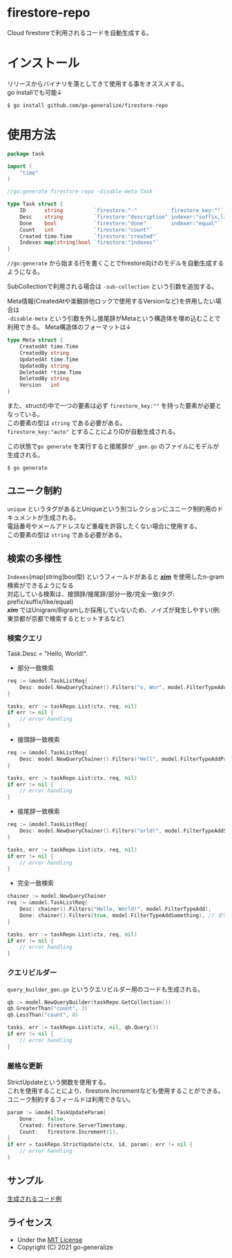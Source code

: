 # firestore-repo

Cloud firestoreで利用されるコードを自動生成する。

# インストール
リリースからバイナリを落としてきて使用する事をオススメする。  
go installでも可能↓
```console
$ go install github.com/go-generalize/firestore-repo
```

# 使用方法

```go
package task

import (
	"time"
)

//go:generate firestore-repo -disable-meta Task

type Task struct {
	ID      string          `firestore:"-"           firestore_key:""`
	Desc    string          `firestore:"description" indexer:"suffix,like" unique:""`
	Done    bool            `firestore:"done"        indexer:"equal"`
	Count   int             `firestore:"count"`
	Created time.Time       `firestore:"created"`
	Indexes map[string]bool `firestore:"indexes"`
}
```
`//go:generate` から始まる行を書くことでfirestore向けのモデルを自動生成するようになる。  

SubCollectionで利用される場合は `-sub-collection` という引数を追加する。  

Meta情報(CreatedAtや楽観排他ロックで使用するVersionなど)を併用したい場合は  
`-disable-meta` という引数を外し接尾辞がMetaという構造体を埋め込むことで利用できる。
Meta構造体のフォーマットは↓
```go
type Meta struct {
	CreatedAt time.Time
	CreatedBy string
	UpdatedAt time.Time
	UpdatedBy string
	DeletedAt *time.Time
	DeletedBy string
	Version   int
}
```

また、structの中で一つの要素は必ず `firestore_key:""` を持った要素が必要となっている。  
この要素の型は `string` である必要がある。  
`firestore_key:"auto"` とすることによりIDが自動生成される。  

この状態で`go generate` を実行すると接尾辞が `_gen.go` のファイルにモデルが生成される。
```commandline
$ go generate
```

## ユニーク制約
`unique` というタグがあるとUniqueという別コレクションにユニーク制約用のドキュメントが生成される。  
電話番号やメールアドレスなど重複を許容したくない場合に使用する。  
この要素の型は `string` である必要がある。

## 検索の多様性
`Indexes`(map[string]bool型) というフィールドがあると _**[xim](https://github.com/go-utils/xim)**_ を使用したn-gram検索ができるようになる  
対応している検索は、接頭辞/接尾辞/部分一致/完全一致(タグ: prefix/suffix/like/equal)  
_**xim**_ ではUnigram/Bigramしか採用していないため、ノイズが発生しやすい(例: 東京都が京都で検索するとヒットするなど)

### 検索クエリ
Task.Desc = "Hello, World!".
- 部分一致検索
```go
req := &model.TaskListReq{
	Desc: model.NewQueryChainer().Filters("o, Wor", model.FilterTypeAddBiunigrams),
}

tasks, err := taskRepo.List(ctx, req, nil)
if err != nil {
	// error handling
}
```

- 接頭辞一致検索
```go
req := &model.TaskListReq{
	Desc: model.NewQueryChainer().Filters("Hell", model.FilterTypeAddPrefix),
}

tasks, err := taskRepo.List(ctx, req, nil)
if err != nil {
	// error handling
}
```

- 接尾辞一致検索
```go
req := &model.TaskListReq{
	Desc: model.NewQueryChainer().Filters("orld!", model.FilterTypeAddSuffix),
}

tasks, err := taskRepo.List(ctx, req, nil)
if err != nil {
	// error handling
}
```

- 完全一致検索
```go
chainer := model.NewQueryChainer
req := &model.TaskListReq{
	Desc: chainer().Filters("Hello, World!", model.FilterTypeAdd),
	Done: chainer().Filters(true, model.FilterTypeAddSomething), // 文字列以外の時はAddSomethingを使用する
}

tasks, err := taskRepo.List(ctx, req, nil)
if err != nil {
	// error handling
}
```

### クエリビルダー
`query_builder_gen.go` というクエリビルダー用のコードも生成される。  

```go
qb := model.NewQueryBuilder(taskRepo.GetCollection())
qb.GreaterThan("count", 3)
qb.LessThan("count", 8)

tasks, err := taskRepo.List(ctx, nil, qb.Query())
if err != nil {
	// error handling
}
```

### 厳格な更新
StrictUpdateという関数を使用する。  
これを使用することにより、firestore.Incrementなども使用することができる。  
ユニーク制約するフィールドは利用できない。
```go
param := &model.TaskUpdateParam{
	Done:    false,
	Created: firestore.ServerTimestamp,
	Count:   firestore.Increment(1),
}
if err = taskRepo.StrictUpdate(ctx, id, param); err != nil {
	// error handling
}
```

## サンプル
[生成されるコード例](../examples)

## ライセンス
- Under the [MIT License](../LICENSE)
- Copyright (C) 2021 go-generalize
